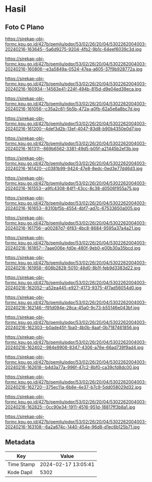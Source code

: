 # Hasil

## Foto C Plano

https://sirekap-obj-formc.kpu.go.id/427b/pemilu/pdpr/53/02/26/20/04/5302262004003-20240216-163645--5a6d9275-9204-4fb2-9b1c-64eef6039c3d.jpg

https://sirekap-obj-formc.kpu.go.id/427b/pemilu/pdpr/53/02/26/20/04/5302262004003-20240216-160806--e3a5849a-0524-47ea-a605-37f9b928772a.jpg

https://sirekap-obj-formc.kpu.go.id/427b/pemilu/pdpr/53/02/26/20/04/5302262004003-20240216-160934--14563e41-224f-494b-815d-d9e04ed39eca.jpg

https://sirekap-obj-formc.kpu.go.id/427b/pemilu/pdpr/53/02/26/20/04/5302262004003-20240216-161056--c35a2c61-5b5b-472a-a0fb-62a5e6a8bc7d.jpg

https://sirekap-obj-formc.kpu.go.id/427b/pemilu/pdpr/53/02/26/20/04/5302262004003-20240216-161200--4def3d2b-13ef-4047-83d8-b90b4350e0d7.jpg

https://sirekap-obj-formc.kpu.go.id/427b/pemilu/pdpr/53/02/26/20/04/5302262004003-20240216-161311--669b6562-3381-49d5-b05f-a21445b2ef3b.jpg

https://sirekap-obj-formc.kpu.go.id/427b/pemilu/pdpr/53/02/26/20/04/5302262004003-20240216-161420--c0381b99-9424-47e8-8edc-0ed3e77d46d3.jpg

https://sirekap-obj-formc.kpu.go.id/427b/pemilu/pdpr/53/02/26/20/04/5302262004003-20240216-161553--a9fc4308-84f1-43cc-8c38-d0506f955a75.jpg

https://sirekap-obj-formc.kpu.go.id/427b/pemilu/pdpr/53/02/26/20/04/5302262004003-20240216-161653--8310bf5b-4554-4bf7-ad7c-67533650a005.jpg

https://sirekap-obj-formc.kpu.go.id/427b/pemilu/pdpr/53/02/26/20/04/5302262004003-20240216-161756--a00287d7-6f83-4bc8-8684-9595a37a4a21.jpg

https://sirekap-obj-formc.kpu.go.id/427b/pemilu/pdpr/53/02/26/20/04/5302262004003-20240216-161857--7aae006e-fd0e-480f-9eb0-e00b30a35bcd.jpg

https://sirekap-obj-formc.kpu.go.id/427b/pemilu/pdpr/53/02/26/20/04/5302262004003-20240216-161958--608b2828-5010-48d0-8b1f-feb9d3383d22.jpg

https://sirekap-obj-formc.kpu.go.id/427b/pemilu/pdpr/53/02/26/20/04/5302262004003-20240216-162052--a52ea445-e927-4173-9375-4f7ad56054d0.jpg

https://sirekap-obj-formc.kpu.go.id/427b/pemilu/pdpr/53/02/26/20/04/5302262004003-20240216-162146--f91d094e-28ca-45a0-9c73-b55146e043bf.jpg

https://sirekap-obj-formc.kpu.go.id/427b/pemilu/pdpr/53/02/26/20/04/5302262004003-20240216-162303--b0ade45f-1ba0-4b0b-8aaf-0b7187461856.jpg

https://sirekap-obj-formc.kpu.go.id/427b/pemilu/pdpr/53/02/26/20/04/5302262004003-20240216-162402--984e9906-8347-4306-a76e-66ad739f9ad4.jpg

https://sirekap-obj-formc.kpu.go.id/427b/pemilu/pdpr/53/02/26/20/04/5302262004003-20240216-162618--b4d3a77a-996f-47c2-8bf0-ca39cfd8dc00.jpg

https://sirekap-obj-formc.kpu.go.id/427b/pemilu/pdpr/53/02/26/20/04/5302262004003-20240216-162720--375ec11a-6b8e-4e37-b7c9-5dd058029d32.jpg

https://sirekap-obj-formc.kpu.go.id/427b/pemilu/pdpr/53/02/26/20/04/5302262004003-20240216-162825--0cc90e34-1911-4516-951d-18817ff3b8a1.jpg

https://sirekap-obj-formc.kpu.go.id/427b/pemilu/pdpr/53/02/26/20/04/5302262004003-20240216-163108--6a2a674c-1440-454e-96d8-d1ec6b125b71.jpg


## Metadata

| Key        | Value               |
| ---------- | ------------------- |
| Time Stamp | 2024-02-17 13:05:41 |
| Kode Dapil | 5302                |




